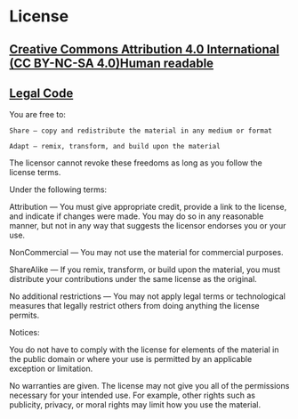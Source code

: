 # License 
## [Creative Commons Attribution 4.0 International (CC BY-NC-SA 4.0)Human readable](https://creativecommons.org/licenses/by-nc-sa/4.0/)
## [Legal Code](https://creativecommons.org/licenses/by-nc-sa/4.0/legalcode)

You are free to:

    Share — copy and redistribute the material in any medium or format

    Adapt — remix, transform, and build upon the material
    
The licensor cannot revoke these freedoms as long as you follow the license terms.

Under the following terms:

Attribution — You must give appropriate credit, provide a link to the license,
and indicate if changes were made. You may do so in any reasonable manner, but
not in any way that suggests the licensor endorses you or your use.

NonCommercial — You may not use the material for commercial purposes.

ShareAlike — If you remix, transform, or build upon the material, you must
distribute your contributions under the same license as the original.

No additional restrictions — You may not apply legal terms or technological
measures that legally restrict others from doing anything the license permits.


Notices:

You do not have to comply with the license for elements of the material in the
public domain or where your use is permitted by an applicable exception or
limitation.

No warranties are given. The license may not give you all of the permissions
necessary for your intended use. For example, other rights such as publicity,
privacy, or moral rights may limit how you use the material.
